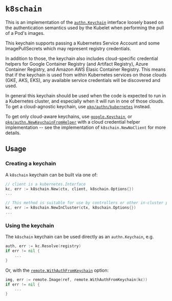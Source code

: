 # `k8schain`

This is an implementation of the [`authn.Keychain`](https://godoc.org/github.com/stgrace/go-containerregistry/authn#Keychain) interface loosely based on the authentication semantics used by the Kubelet when performing the pull of a Pod's images.

This keychain supports passing a Kubernetes Service Account and some ImagePullSecrets which may represent registry credentials.

In addition to those, the keychain also includes cloud-specific credential helpers for Google Container Registry (and Artifact Registry), Azure Container Registry, and Amazon AWS Elasic Container Registry.
This means that if the keychain is used from within Kubernetes services on those clouds (GKE, AKS, EKS), any available service credentials will be discovered and used.

In general this keychain should be used when the code is expected to run in a Kubernetes cluster, and especially when it will run in one of those clouds.
To get a cloud-agnostic keychain, use [`pkg/authn/kubernetes`](../kubernetes) instead.

To get only cloud-aware keychains, use [`google.Keychain`](https://godoc.org/github.com/stgrace/go-containerregistry/pkg/v1/google#Keychain), or [`pkg/authn.NewKeychainFromHelper`](https://godoc.org/github.com/stgrace/go-containerregistry/pkg/authn#NewKeychainFromHelper) with a cloud credential helper implementation -- see the implementation of `k8schain.NewNoClient` for more details.

## Usage

### Creating a keychain

A `k8schain` keychain can be built via one of:

```go
// client is a kubernetes.Interface
kc, err := k8schain.New(ctx, client, k8schain.Options{})
...

// This method is suitable for use by controllers or other in-cluster processes.
kc, err := k8schain.NewInCluster(ctx, k8schain.Options{})
...
```

### Using the keychain

The `k8schain` keychain can be used directly as an `authn.Keychain`, e.g.

```go
auth, err := kc.Resolve(registry)
if err != nil {
	...
}
```

Or, with the [`remote.WithAuthFromKeychain`](https://pkg.go.dev/github.com/stgrace/go-containerregistry/pkg/v1/remote#WithAuthFromKeychain) option:

```go
img, err := remote.Image(ref, remote.WithAuthFromKeychain(kc))
if err != nil {
	...
}
```
